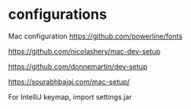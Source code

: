# configurations

Mac configuration
https://github.com/powerline/fonts

https://github.com/nicolashery/mac-dev-setup

https://github.com/donnemartin/dev-setup

https://sourabhbajaj.com/mac-setup/

For IntelliJ keymap, import settings.jar
